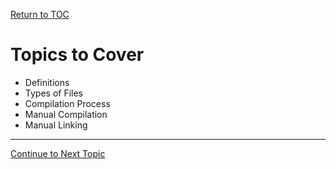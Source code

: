 <a href="https://github.com/CyberTrainingUSAF/05-C-Programming/blob/master/00-Table-of-Contents.md" rel="Return to TOC"> Return to TOC </a>

# Topics to Cover

* Definitions
* Types of Files
* Compilation Process
* Manual Compilation
* Manual Linking

---

<a href="https://github.com/CyberTrainingUSAF/05-C-Programming/blob/master/09_C_compiler/01_compiler_general.md" rel="Continue to Next Topic"> Continue to Next Topic </a>
